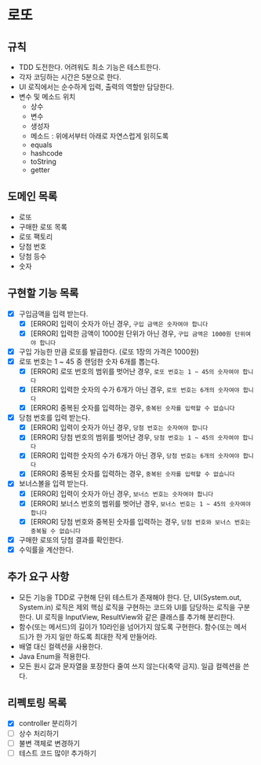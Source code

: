 # 로또

## 규칙

- TDD 도전한다. 어려워도 최소 기능은 테스트한다.
- 각자 코딩하는 시간은 5분으로 한다.
- UI 로직에서는 순수하게 입력, 출력의 역할만 담당한다.
- 변수 및 메소드 위치
    - 상수
    - 변수
    - 생성자
    - 메소드 : 위에서부터 아래로 자연스럽게 읽히도록
    - equals
    - hashcode
    - toString
    - getter

## 도메인 목록

- 로또
- 구매한 로또 목록
- 로또 팩토리
- 당첨 번호
- 당첨 등수
- 숫자

## 구현할 기능 목록

- [x] 구입금액을 입력 받는다.
    - [x] [ERROR] 입력이 숫자가 아닌 경우, `구입 금액은 숫자여야 합니다`
    - [x] [ERROR] 입력한 금액이 1000원 단위가 아닌 경우, `구입 금액은 1000원 단위여야 합니다`
- [x] 구입 가능한 만큼 로또를 발급한다. (로또 1장의 가격은 1000원)
- [x] 로또 번호는 1 ~ 45 중 랜덤한 숫자 6개를 뽑는다.
    - [x] [ERROR] 로또 번호의 범위를 벗어난 경우, `로또 번호는 1 ~ 45의 숫자여야 합니다`
    - [x] [ERROR] 입력한 숫자의 수가 6개가 아닌 경우, `로또 번호는 6개의 숫자여야 합니다`
    - [x] [ERROR] 중복된 숫자를 입력하는 경우, `중복된 숫자를 입력할 수 없습니다`
- [x] 당첨 번호를 입력 받는다.
    - [x] [ERROR] 입력이 숫자가 아닌 경우, `당첨 번호는 숫자여야 합니다`
    - [x] [ERROR] 당첨 번호의 범위를 벗어난 경우, `당첨 번호는 1 ~ 45의 숫자여야 합니다`
    - [x] [ERROR] 입력한 숫자의 수가 6개가 아닌 경우, `당첨 번호는 6개의 숫자여야 합니다`
    - [x] [ERROR] 중복된 숫자를 입력하는 경우, `중복된 숫자를 입력할 수 없습니다`
- [x] 보너스볼을 입력 받는다.
    - [x] [ERROR] 입력이 숫자가 아닌 경우, `보너스 번호는 숫자여야 합니다`
    - [x] [ERROR] 보너스 번호의 범위를 벗어난 경우, `보너스 번호는 1 ~ 45의 숫자여야 합니다`
    - [x] [ERROR] 당첨 번호와 중복된 숫자를 입력하는 경우, `당첨 번호와 보너스 번호는 중복될 수 없습니다`
- [x] 구매한 로또의 당첨 결과를 확인한다.
- [x] 수익률을 계산한다.

## 추가 요구 사항

- 모든 기능을 TDD로 구현해 단위 테스트가 존재해야 한다. 단, UI(System.out, System.in) 로직은 제외 핵심 로직을 구현하는 코드와 UI를 담당하는 로직을 구분한다. UI 로직을
  InputView, ResultView와 같은 클래스를 추가해 분리한다.
- 함수(또는 메서드)의 길이가 10라인을 넘어가지 않도록 구현한다. 함수(또는 메서드)가 한 가지 일만 하도록 최대한 작게 만들어라.
- 배열 대신 컬렉션을 사용한다.
- Java Enum을 적용한다.
- 모든 원시 값과 문자열을 포장한다 줄여 쓰지 않는다(축약 금지). 일급 컬렉션을 쓴다.

## 리펙토링 목록
- [x] controller 분리하기
- [ ] 상수 처리하기
- [ ] 불변 객체로 변경하기
- [ ] 테스트 코드 많이! 추가하기

